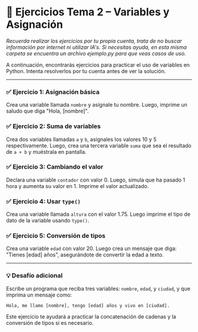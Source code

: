 # 🧪 Ejercicios Tema 2 – Variables y Asignación

*Recuerda realizar los ejercicios por tu propia cuenta, trata de no buscar información por internet ni utilizar IA's. Si necesitas ayuda, en esta misma carpeta se encuentra un archivo ejemplo.py para que veas casos de uso.*

A continuación, encontrarás ejercicios para practicar el uso de variables en Python. Intenta resolverlos por tu cuenta antes de ver la solución.

---

### ✅ Ejercicio 1: Asignación básica

Crea una variable llamada `nombre` y asígnale tu nombre. Luego, imprime un saludo que diga "Hola, \[nombre]".

### ✅ Ejercicio 2: Suma de variables

Crea dos variables llamadas `a` y `b`, asígnales los valores 10 y 5 respectivamente. Luego, crea una tercera variable `suma` que sea el resultado de `a + b` y muéstrala en pantalla.

### ✅ Ejercicio 3: Cambiando el valor

Declara una variable `contador` con valor 0. Luego, simula que ha pasado 1 hora y aumenta su valor en 1. Imprime el valor actualizado.

### ✅ Ejercicio 4: Usar `type()`

Crea una variable llamada `altura` con el valor 1.75. Luego imprime el tipo de dato de la variable usando `type()`.

### ✅ Ejercicio 5: Conversión de tipos

Crea una variable `edad` con valor 20. Luego crea un mensaje que diga: "Tienes \[edad] años", asegurándote de convertir la edad a texto.

---

### 💡 Desafío adicional

Escribe un programa que reciba tres variables: `nombre`, `edad`, y `ciudad`, y que imprima un mensaje como:

```
Hola, me llamo [nombre], tengo [edad] años y vivo en [ciudad].
```

Este ejercicio te ayudará a practicar la concatenación de cadenas y la conversión de tipos si es necesario.
